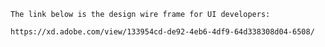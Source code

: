     The link below is the design wire frame for UI developers:
    
    https://xd.adobe.com/view/133954cd-de92-4eb6-4df9-64d338308d04-6508/
